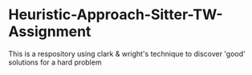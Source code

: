 # Heuristic-Approach-Sitter-TW-Assignment

This is a respository using clark & wright's technique to discover 'good' solutions for a hard problem
